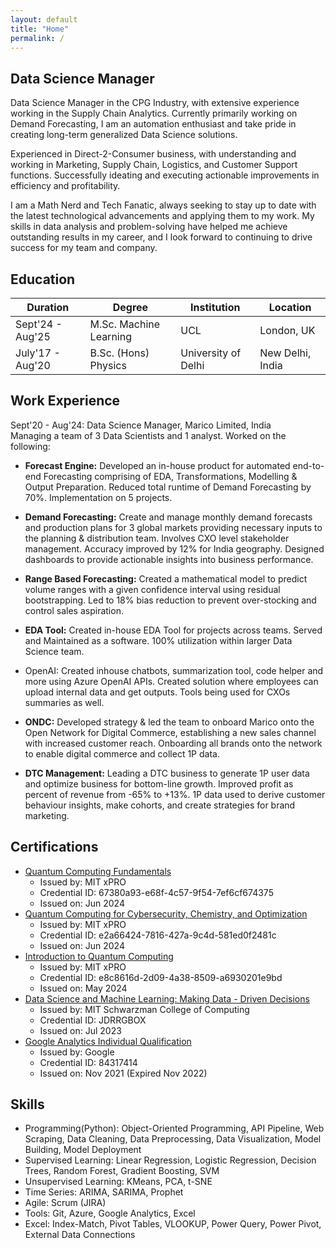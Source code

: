 ```yaml
---
layout: default
title: "Home"
permalink: /
---
```

## Data Science Manager
Data Science Manager in the CPG Industry, with extensive experience working in the Supply Chain Analytics. Currently primarily working on Demand Forecasting, I am an automation enthusiast and take pride in creating long-term generalized Data Science solutions.

Experienced in Direct-2-Consumer business, with understanding and working in Marketing, Supply Chain, Logistics, and Customer Support functions. Successfully ideating and executing actionable improvements in efficiency and profitability.

I am a Math Nerd and Tech Fanatic, always seeking to stay up to date with the latest technological advancements and applying them to my work. My skills in data analysis and problem-solving have helped me achieve outstanding results in my career, and I look forward to continuing to drive success for my team and company.

## Education
| Duration            | Degree                   | Institution          | Location |
|---------------------|--------------------------|----------------------|----------|
| Sept'24 - Aug'25 | M.Sc. Machine Learning   | UCL                  | London, UK       |
| July'17 - Aug'20 | B.Sc. (Hons) Physics     | University of Delhi  | New Delhi, India    |


## Work Experience
Sept'20 - Aug'24: Data Science Manager, Marico Limited, India <br>
Managing a team of 3 Data Scientists and 1 analyst. Worked on the following:

- <b>Forecast Engine:</b> Developed an in-house product for automated end-to-end Forecasting comprising of EDA, Transformations, Modelling & Output Preparation. Reduced total runtime of Demand Forecasting by 70%. Implementation on 5 projects.

- <b>Demand Forecasting:</b> Create and manage monthly demand forecasts and production plans for 3 global markets providing necessary inputs to the planning & distribution team. Involves CXO level stakeholder management. Accuracy improved by 12% for India geography. Designed dashboards to provide actionable insights into business performance.

- <b>Range Based Forecasting:</b> Created a mathematical model to predict volume ranges with a given confidence interval using residual bootstrapping. Led to 18% bias reduction to prevent over-stocking and control sales aspiration.

- <b>EDA Tool:</b> Created in-house EDA Tool for projects across teams. Served and Maintained as a software. 100% utilization within larger Data Science team.

- OpenAI: Created inhouse chatbots, summarization tool, code helper and more using Azure OpenAI APIs. Created solution where employees can upload internal data and get outputs. Tools being used for CXOs summaries as well.

- <b>ONDC:</b> Developed strategy & led the team to onboard Marico onto the Open Network for Digital Commerce, establishing a new sales channel with increased customer reach. Onboarding all brands onto the network to enable digital commerce and collect 1P data.

- <b>DTC Management:</b> Leading a DTC business to generate 1P user data and optimize business for bottom-line growth. Improved profit as percent of revenue from -65% to +13%. 1P data used to derive customer behaviour insights, make cohorts, and create strategies for brand marketing.

## Certifications
- [Quantum Computing Fundamentals](https://xpro.mit.edu/certificate/program/67380a93-e68f-4c57-9f54-7ef6cf674375/)
    - Issued by: MIT xPRO
    - Credential ID: 67380a93-e68f-4c57-9f54-7ef6cf674375
    - Issued on: Jun 2024
- [Quantum Computing for Cybersecurity, Chemistry, and Optimization](https://xpro.mit.edu/certificate/e2a66424-7816-427a-9c4d-581ed0f2481c/)
    - Issued by: MIT xPRO
    - Credential ID: e2a66424-7816-427a-9c4d-581ed0f2481c
    - Issued on: Jun 2024
- [Introduction to Quantum Computing](https://xpro.mit.edu/certificate/e8c8616d-2d09-4a38-8509-a6930201e9bd/)
    - Issued by: MIT xPRO
    - Credential ID: e8c8616d-2d09-4a38-8509-a6930201e9bd
    - Issued on: May 2024
- [Data Science and Machine Learning: Making Data - Driven Decisions](https://verify.mygreatlearning.com/verify/JDRRGBOX)
    - Issued by: MIT Schwarzman College of Computing
    - Credential ID: JDRRGBOX
    - Issued on: Jul 2023
- [Google Analytics Individual Qualification](https://skillshop.exceedlms.com/student/award/mCgmaLsg3ASDHsL74L3HJ3mv)
    - Issued by: Google
    - Credential ID: 84317414
    - Issued on: Nov 2021 (Expired Nov 2022)


## Skills
- Programming(Python): Object-Oriented Programming, API Pipeline, Web Scraping, Data Cleaning, Data Preprocessing, Data Visualization, Model Building, Model Deployment
- Supervised Learning: Linear Regression, Logistic Regression, Decision Trees, Random Forest, Gradient Boosting, SVM
- Unsupervised Learning: KMeans, PCA, t-SNE
- Time Series: ARIMA, SARIMA, Prophet
- Agile: Scrum (JIRA)
- Tools: Git, Azure, Google Analytics, Excel
- Excel: Index-Match, Pivot Tables, VLOOKUP, Power Query, Power Pivot, External Data Connections
